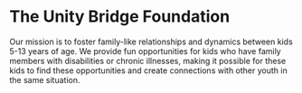 # The Unity Bridge Foundation
 Our mission is to foster family-like relationships and dynamics between kids 5-13 years of age. We provide fun opportunities for kids who have family members with disabilities or chronic illnesses, making it possible for these kids to find these opportunities and create connections with other youth in the same situation.
